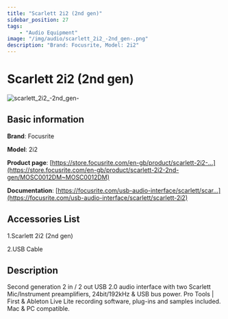 ```yaml
---
title: "Scarlett 2i2 (2nd gen)"
sidebar_position: 27
tags:
    - "Audio Equipment"
image: "/img/audio/scarlett_2i2_-2nd_gen-.png"
description: "Brand: Focusrite, Model: 2i2"
---
```

# Scarlett 2i2 (2nd gen)

![scarlett_2i2_-2nd_gen-](/img/audio/scarlett_2i2_-2nd_gen-.png)

## Basic information

**Brand**: Focusrite

**Model**: 2i2

**Product page**: [https://store.focusrite.com/en-gb/product/scarlett-2i2-...](https://store.focusrite.com/en-gb/product/scarlett-2i2-2nd-gen/MOSC0012DM~MOSC0012DM)

**Documentation**: [https://focusrite.com/usb-audio-interface/scarlett/scar...](https://focusrite.com/usb-audio-interface/scarlett/scarlett-2i2)

## Accessories List

1\.Scarlett 2i2 \(2nd gen\)

 2\.USB Cable

## Description

Second generation 2 in / 2 out USB 2\.0 audio interface with two Scarlett Mic/Instrument preamplifiers, 24bit/192kHz & USB bus power\. Pro Tools \| First & Ableton Live Lite recording software, plug\-ins and samples included\. Mac & PC compatible\.


